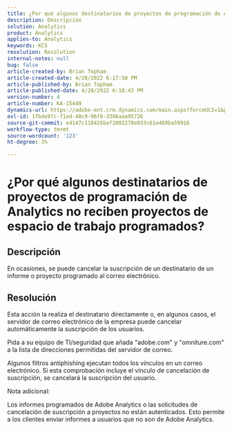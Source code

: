 ```yaml
---
title: ¿Por qué algunos destinatarios de proyectos de programación de Analytics no reciben proyectos de espacio de trabajo programados?
description: Descripción
solution: Analytics
product: Analytics
applies-to: Analytics
keywords: KCS
resolution: Resolution
internal-notes: null
bug: false
article-created-by: Brian Topham
article-created-date: 4/28/2022 6:17:50 PM
article-published-by: Brian Topham
article-published-date: 4/28/2022 6:18:43 PM
version-number: 4
article-number: KA-15449
dynamics-url: https://adobe-ent.crm.dynamics.com/main.aspx?forceUCI=1&pagetype=entityrecord&etn=knowledgearticle&id=9a1ed07d-1fc7-ec11-a7b6-0022480a1b03
exl-id: 1fbde97c-f1ed-48c9-96f8-3386aaa95726
source-git-commit: e4147c118426baf2802270e033c61e469ba59916
workflow-type: tm+mt
source-wordcount: '123'
ht-degree: 3%

---
```


# ¿Por qué algunos destinatarios de proyectos de programación de Analytics no reciben proyectos de espacio de trabajo programados?

## Descripción


En ocasiones, se puede cancelar la suscripción de un destinatario de un informe o proyecto programado al correo electrónico.


## Resolución


Esta acción la realiza el destinatario directamente o, en algunos casos, el servidor de correo electrónico de la empresa puede cancelar automáticamente la suscripción de los usuarios.

Pida a su equipo de TI/seguridad que añada &quot;adobe.com&quot; y &quot;omniture.com&quot; a la lista de direcciones permitidas del servidor de correo.

Algunos filtros antiphishing ejecutan todos los vínculos en un correo electrónico. Si esta comprobación incluye el vínculo de cancelación de suscripción, se cancelará la suscripción del usuario.



Nota adicional:

Los informes programados de Adobe Analytics o las solicitudes de cancelación de suscripción a proyectos no están autenticados. Esto permite a los clientes enviar informes a usuarios que no son de Adobe Analytics.
